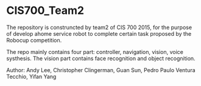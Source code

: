 # CIS700_Team2

The repository is construncted by team2 of CIS 700 2015, for the purpose of develop ahome service robot to complete certain task proposed by the Robocup competition.

The repo mainly contains four part: controller, navigation, vision, voice systhesis. The vision part contains face recognition and object recognition.

Author: Andy Lee, Christopher Clingerman, Guan Sun, Pedro Paulo Ventura Tecchio, Yifan Yang
